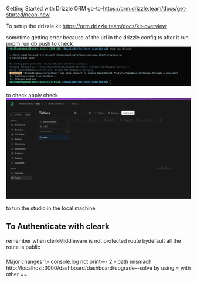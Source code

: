 Getting Started with Drizzle ORM
go-to-https://orm.drizzle.team/docs/get-started/neon-new

To setup the drizzle kit
https://orm.drizzle.team/docs/kit-overview

sometime getting error because of the url in the
drizzle.config.ts
after it run pnpm run db:push to check
![alt text](image.png)

to check apply check
![alt text](image-1.png)

to tun the studio in the local machine

## To Authenticate with cleark

remember when clerkMiddleware is not protected route
bydefault all the route is public

###

Major changes
1.- console.log not print---
2.- path mismach http://localhost:3000/dashboard/dashboard/upgrade--solve by using = with other ==
